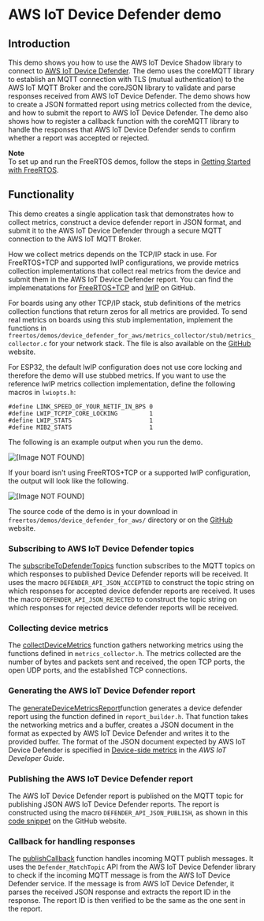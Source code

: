 # AWS IoT Device Defender demo<a name="dd-demo"></a>

## Introduction<a name="dd-demo-introduction"></a>

This demo shows you how to use the AWS IoT Device Shadow library to connect to [AWS IoT Device Defender](https://docs.aws.amazon.com/iot/latest/developerguide/device-defender.html)\. The demo uses the coreMQTT library to establish an MQTT connection with TLS \(mutual authentication\) to the AWS IoT MQTT Broker and the coreJSON library to validate and parse responses received from AWS IoT Device Defender\. The demo shows how to create a JSON formatted report using metrics collected from the device, and how to submit the report to AWS IoT Device Defender\. The demo also shows how to register a callback function with the coreMQTT library to handle the responses that AWS IoT Device Defender sends to confirm whether a report was accepted or rejected\. 

**Note**  
To set up and run the FreeRTOS demos, follow the steps in [Getting Started with FreeRTOS](freertos-getting-started.md)\.

## Functionality<a name="dd-demo-functionality"></a>

This demo creates a single application task that demonstrates how to collect metrics, construct a device defender report in JSON format, and submit it to the AWS IoT Device Defender through a secure MQTT connection to the AWS IoT MQTT Broker\.

How we collect metrics depends on the TCP/IP stack in use\. For FreeRTOS\+TCP and supported lwIP configurations, we provide metrics collection implementations that collect real metrics from the device and submit them in the AWS IoT Device Defender report\. You can find the implemenatations for [ FreeRTOS\+TCP](https://github.com/aws/amazon-freertos/blob/202012.00/demos/device_defender_for_aws/metrics_collector/freertos_plus_tcp/metrics_collector.c) and [ lwIP](https://github.com/aws/amazon-freertos/blob/202012.00/demos/device_defender_for_aws/metrics_collector/lwip/metrics_collector.c) on GitHub\.

For boards using any other TCP/IP stack, stub definitions of the metrics collection functions that return zeros for all metrics are provided\. To send real metrics on boards using this stub implementation, implement the functions in `freertos/demos/device_defender_for_aws/metrics_collector/stub/metrics_collector.c` for your network stack\. The file is also available on the [ GitHub](https://github.com/aws/amazon-freertos/blob/202012.00/demos/device_defender_for_aws/metrics_collector/stub/metrics_collector.c) website\.

For ESP32, the default lwIP configuration does not use core locking and therefore the demo will use stubbed metrics\. If you want to use the reference lwIP metrics collection implementation, define the following macros in `lwiopts.h`:

```
#define LINK_SPEED_OF_YOUR_NETIF_IN_BPS 0
#define LWIP_TCPIP_CORE_LOCKING         1
#define LWIP_STATS                      1
#define MIB2_STATS                      1
```

The following is an example output when you run the demo\.

![\[Image NOT FOUND\]](http://docs.aws.amazon.com/freertos/latest/userguide/images/Defender_p4_supported.png)

If your board isn't using FreeRTOS\+TCP or a supported lwIP configuration, the output will look like the following\.

![\[Image NOT FOUND\]](http://docs.aws.amazon.com/freertos/latest/userguide/images/Defender_p4_unsupported.png)

The source code of the demo is in your download in `freertos/demos/device_defender_for_aws/` directory or on the [GitHub](https://github.com/aws/amazon-freertos/tree/202012.00/demos/device_defender_for_aws) website\.

### Subscribing to AWS IoT Device Defender topics<a name="dd-demo-subscribing"></a>

The [ subscribeToDefenderTopics](https://github.com/aws/amazon-freertos/blob/202012.00/demos/device_defender_for_aws/defender_demo.c#L434-L450) function subscribes to the MQTT topics on which responses to published Device Defender reports will be received\. It uses the macro `DEFENDER_API_JSON_ACCEPTED` to construct the topic string on which responses for accepted device defender reports are received\. It uses the macro `DEFENDER_API_JSON_REJECTED` to construct the topic string on which responses for rejected device defender reports will be received\.

### Collecting device metrics<a name="dd-demo-collecting-metrics"></a>

The [ collectDeviceMetrics](https://github.com/aws/amazon-freertos/blob/202012.00/demos/device_defender_for_aws/defender_demo.c#L360-L431) function gathers networking metrics using the functions defined in `metrics_collector.h`\. The metrics collected are the number of bytes and packets sent and received, the open TCP ports, the open UDP ports, and the established TCP connections\.

### Generating the AWS IoT Device Defender report<a name="dd-demo-generating-report"></a>

The [ generateDeviceMetricsReport](https://github.com/aws/amazon-freertos/blob/202012.00/demos/device_defender_for_aws/defender_demo.c#L472-L501)function generates a device defender report using the function defined in `report_builder.h`\. That function takes the networking metrics and a buffer, creates a JSON document in the format as expected by AWS IoT Device Defender and writes it to the provided buffer\. The format of the JSON document expected by AWS IoT Device Defender is specified in [Device\-side metrics](https://docs.aws.amazon.com/iot/latest/developerguide/detect-device-side-metrics.html) in the *AWS IoT Developer Guide*\.

### Publishing the AWS IoT Device Defender report<a name="dd-demo-publishing-report"></a>

The AWS IoT Device Defender report is published on the MQTT topic for publishing JSON AWS IoT Device Defender reports\. The report is constructed using the macro `DEFENDER_API_JSON_PUBLISH`, as shown in this [ code snippet](https://github.com/aws/amazon-freertos/blob/202012.00/demos/device_defender_for_aws/defender_demo.c#L602-L612) on the GitHub website\. 

### Callback for handling responses<a name="dd-demo-callback-handling"></a>

The [ publishCallback](https://github.com/aws/amazon-freertos/blob/202012.00/demos/device_defender_for_aws/defender_demo.c#L286-L357) function handles incoming MQTT publish messages\. It uses the `Defender_MatchTopic` API from the AWS IoT Device Defender library to check if the incoming MQTT message is from the AWS IoT Device Defender service\. If the message is from AWS IoT Device Defender, it parses the received JSON response and extracts the report ID in the response\. The report ID is then verified to be the same as the one sent in the report\.